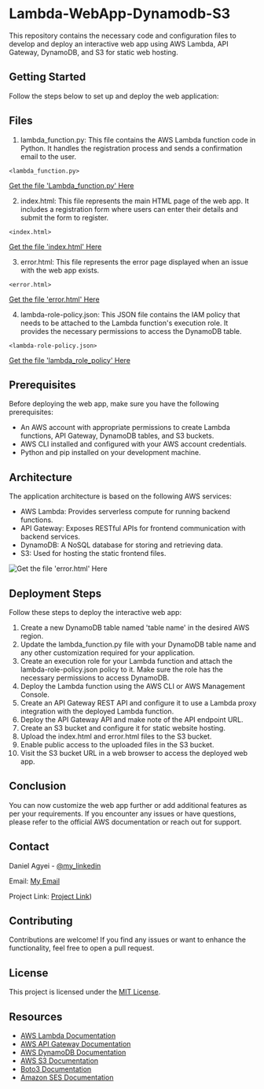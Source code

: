# Lambda-WebApp-Dynamodb-S3
This repository contains the necessary code and configuration files to develop and deploy an interactive web app using AWS Lambda, API Gateway, DynamoDB, and S3 for static web hosting.
## Getting Started
Follow the steps below to set up and deploy the web application:
## Files
1. lambda_function.py: This file contains the AWS Lambda function code in Python. It handles the registration process and sends a confirmation email to the user.
```
<lambda_function.py>
```
[Get the file 'Lambda_function.py' Here](https://github.com/aduome/Lambda-WebApp-Dynamodb-S3/blob/main/lambda_function.py)

2. index.html: This file represents the main HTML page of the web app. It includes a registration form where users can enter their details and submit the form to register.
```
<index.html>
```
[Get the file 'index.html' Here](https://github.com/aduome/Lambda-WebApp-Dynamodb-S3/blob/main/index.html)

3. error.html: This file represents the error page displayed when an issue with the web app exists.
```
<error.html>
```
[Get the file 'error.html' Here](https://github.com/aduome/Lambda-WebApp-Dynamodb-S3/blob/main/error.html)

4. lambda-role-policy.json: This JSON file contains the IAM policy that needs to be attached to the Lambda function's execution role. It provides the necessary permissions to access the DynamoDB table.
```
<lambda-role-policy.json>
```
[Get the file 'lambda_role_policy' Here](https://github.com/aduome/Lambda-WebApp-Dynamodb-S3/blob/main/lambda_policy.txt)
## Prerequisites
Before deploying the web app, make sure you have the following prerequisites:

- An AWS account with appropriate permissions to create Lambda functions, API Gateway, DynamoDB tables, and S3 buckets.
- AWS CLI installed and configured with your AWS account credentials.
- Python and pip installed on your development machine.

## Architecture
The application architecture is based on the following AWS services:

- AWS Lambda: Provides serverless compute for running backend functions.
- API Gateway: Exposes RESTful APIs for frontend communication with backend services.
- DynamoDB: A NoSQL database for storing and retrieving data.
- S3: Used for hosting the static frontend files.

![Get the file 'error.html' Here](https://aws.amazon.com/lambda/)

## Deployment Steps
Follow these steps to deploy the interactive web app:

1. Create a new DynamoDB table named 'table name' in the desired AWS region.
2. Update the lambda_function.py file with your DynamoDB table name and any other customization required for your application.
3. Create an execution role for your Lambda function and attach the lambda-role-policy.json policy to it. Make sure the role has the necessary permissions to access DynamoDB.
4. Deploy the Lambda function using the AWS CLI or AWS Management Console.
5. Create an API Gateway REST API and configure it to use a Lambda proxy integration with the deployed Lambda function.
6. Deploy the API Gateway API and make note of the API endpoint URL.
7. Create an S3 bucket and configure it for static website hosting.
8. Upload the index.html and error.html files to the S3 bucket.
9. Enable public access to the uploaded files in the S3 bucket.
10. Visit the S3 bucket URL in a web browser to access the deployed web app.

## Conclusion
You can now customize the web app further or add additional features as per your requirements.
If you encounter any issues or have questions, please refer to the official AWS documentation or reach out for support.

<!-- CONTACT -->

## Contact

Daniel Agyei - [@my_linkedin](https://www.linkedin.com/in/daniel-owusu-banahene-agyei-3a4172136)

Email: [My Email](daniel.agyeibanahene@gmail.com)

Project Link: [Project Link](https://github.com/aduome/Lambda-WebApp-Dynamodb-S3/edit/main))

## Contributing

Contributions are welcome! If you find any issues or want to enhance the functionality, feel free to open a pull request.

## License

This project is licensed under the [MIT License](LICENSE).

## Resources

- [AWS Lambda Documentation](https://aws.amazon.com/lambda/)
- [AWS API Gateway Documentation](https://aws.amazon.com/api-gateway/)
- [AWS DynamoDB Documentation](https://aws.amazon.com/dynamodb/)
- [AWS S3 Documentation](https://aws.amazon.com/s3/)
- [Boto3 Documentation](https://boto3.amazonaws.com/v1/documentation/api/latest/index.html)
- [Amazon SES Documentation](https://aws.amazon.com/ses/)
